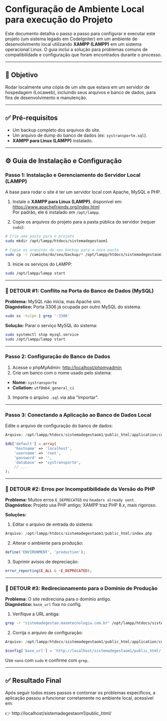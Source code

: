 
# Configuração de Ambiente Local para execução do Projeto

Este documento detalha o passo a passo para configurar e executar este projeto (um sistema legado em CodeIgniter) em um ambiente de desenvolvimento local utilizando **XAMPP (LAMPP)** em um sistema operacional Linux. O guia inclui a solução para problemas comuns de compatibilidade e configuração que foram encontrados durante o processo.

---

## 🧭 Objetivo

Rodar localmente uma cópia de um site que estava em um servidor de hospedagem (Locaweb), incluindo seus arquivos e banco de dados, para fins de desenvolvimento e manutenção.

---

## ✅ Pré-requisitos

- Um backup completo dos arquivos do site.
- Um arquivo de dump do banco de dados (ex: `systransporte.sql`).
- **XAMPP para Linux (LAMPP)** instalado.

---

## ⚙️ Guia de Instalação e Configuração

### Passo 1: Instalação e Gerenciamento do Servidor Local (LAMPP)

A base para rodar o site é ter um servidor local com Apache, MySQL e PHP.

1. Instale o **XAMPP para Linux (LAMPP)**, disponível em: https://www.apachefriends.org/index.html  
   Por padrão, ele é instalado em `/opt/lampp`.

2. Copie os arquivos do projeto para a pasta pública do servidor (requer `sudo`):

```bash
# Crie uma pasta para o projeto
sudo mkdir /opt/lampp/htdocs/sistemadegestaom1

# Copie os arquivos do seu backup para a nova pasta
sudo cp -r /caminho/do/seu/backup/* /opt/lampp/htdocs/sistemadegestaom1/
```

3. Inicie os serviços do LAMPP:

```bash
sudo /opt/lampp/lampp start
```

---

### 🛑 DETOUR #1: Conflito na Porta do Banco de Dados (MySQL)

**Problema:** MySQL não inicia, mas Apache sim.  
**Diagnóstico:** Porta 3306 já ocupada por outro MySQL do sistema.

```bash
sudo ss -tulpn | grep ':3306'
```

**Solução:** Parar o serviço MySQL do sistema:

```bash
sudo systemctl stop mysql.service
sudo /opt/lampp/lampp start
```

---

### Passo 2: Configuração do Banco de Dados

1. Acesse o phpMyAdmin: [http://localhost/phpmyadmin](http://localhost/phpmyadmin)
2. Crie um banco com o nome usado pelo sistema:

- **Nome:** `systransporte`
- **Collation:** `utf8mb4_general_ci`

3. Importe o arquivo `.sql` via aba "Importar".

---

### Passo 3: Conectando a Aplicação ao Banco de Dados Local

Edite o arquivo de configuração do banco de dados:

```php
Arquivo: /opt/lampp/htdocs/sistemadegestaom1/public_html/application/config/database.php

$db['default'] = array(
    'hostname' => 'localhost',
    'username' => 'root',
    'password' => '',
    'database' => 'systransporte',
    // ...
);
```

---

### 🛑 DETOUR #2: Erros por Incompatibilidade da Versão do PHP

**Problema:** Muitos erros `E_DEPRECATED` ou `headers already sent`.  
**Diagnóstico:** Projeto usa PHP antigo; XAMPP traz PHP 8.x, mais rigoroso.

**Soluções:**

1. Editar o arquivo de entrada do sistema:

```php
Arquivo: /opt/lampp/htdocs/sistemadegestaom1/public_html/index.php
```

2. Alterar o ambiente para produção:

```php
define('ENVIRONMENT', 'production');
```

3. Suprimir avisos de depreciação:

```php
error_reporting(E_ALL & ~E_DEPRECATED);
```

---

### 🛑 DETOUR #3: Redirecionamento para o Domínio de Produção

**Problema:** O site redireciona para o domínio antigo.  
**Diagnóstico:** `base_url` fixa no config.

1. Verifique a URL antiga:

```bash
grep -r "sistemadegestao.masmtecnologia.com.br" /opt/lampp/htdocs/sistemadegestaom1/
```

2. Corrija o arquivo de configuração:

```php
Arquivo: /opt/lampp/htdocs/sistemadegestaom1/public_html/application/config/config.php

$config['base_url'] = 'http://localhost/sistemadegestaom1/public_html/';
```

Use `nano` com `sudo` e confirme com `grep`.

---

## ✅ Resultado Final

Após seguir todos esses passos e contornar os problemas específicos, a aplicação passou a funcionar corretamente no ambiente local, acessível em:

👉 http://localhost/sistemadegestaom1/public_html/
